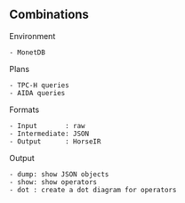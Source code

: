 
## Combinations

Environment

    - MonetDB

Plans

    - TPC-H queries
    - AIDA queries

Formats

    - Input       : raw
    - Intermediate: JSON
    - Output      : HorseIR

Output

    - dump: show JSON objects
    - show: show operators
    - dot : create a dot diagram for operators


